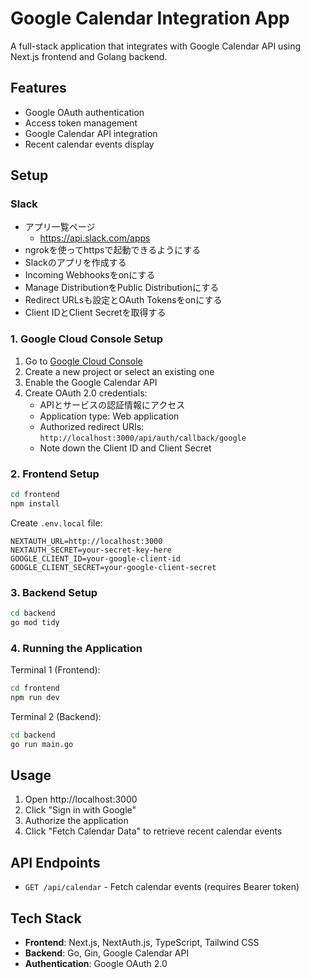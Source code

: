 # Google Calendar Integration App

A full-stack application that integrates with Google Calendar API using Next.js frontend and Golang backend.

## Features

- Google OAuth authentication
- Access token management
- Google Calendar API integration
- Recent calendar events display

## Setup

### Slack
- アプリ一覧ページ
  - https://api.slack.com/apps
- ngrokを使ってhttpsで起動できるようにする
- Slackのアプリを作成する
- Incoming Webhooksをonにする
- Manage DistributionをPublic Distributionにする
- Redirect URLsも設定とOAuth Tokensをonにする
- Client IDとClient Secretを取得する

### 1. Google Cloud Console Setup

1. Go to [Google Cloud Console](https://console.cloud.google.com/)
2. Create a new project or select an existing one
3. Enable the Google Calendar API
4. Create OAuth 2.0 credentials:
   - APIとサービスの認証情報にアクセス
   - Application type: Web application
   - Authorized redirect URIs: `http://localhost:3000/api/auth/callback/google`
   - Note down the Client ID and Client Secret

### 2. Frontend Setup

```bash
cd frontend
npm install
```

Create `.env.local` file:
```
NEXTAUTH_URL=http://localhost:3000
NEXTAUTH_SECRET=your-secret-key-here
GOOGLE_CLIENT_ID=your-google-client-id
GOOGLE_CLIENT_SECRET=your-google-client-secret
```

### 3. Backend Setup

```bash
cd backend
go mod tidy
```

### 4. Running the Application

Terminal 1 (Frontend):
```bash
cd frontend
npm run dev
```

Terminal 2 (Backend):
```bash
cd backend
go run main.go
```

## Usage

1. Open http://localhost:3000
2. Click "Sign in with Google"
3. Authorize the application
4. Click "Fetch Calendar Data" to retrieve recent calendar events

## API Endpoints

- `GET /api/calendar` - Fetch calendar events (requires Bearer token)

## Tech Stack

- **Frontend**: Next.js, NextAuth.js, TypeScript, Tailwind CSS
- **Backend**: Go, Gin, Google Calendar API
- **Authentication**: Google OAuth 2.0